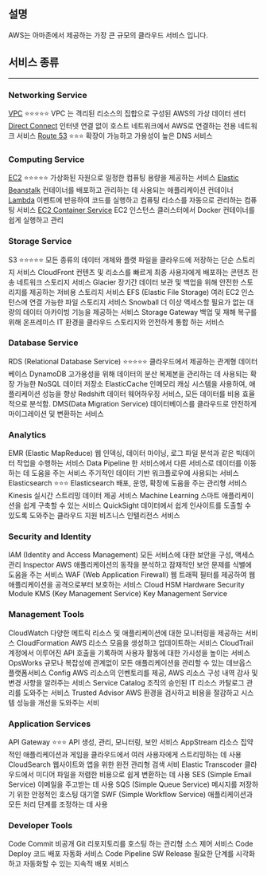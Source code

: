 ## 설명
AWS는 아마존에서 제공하는 가장 큰 규모의 클라우드 서비스 입니다.


## 서비스 종류
---
### Networking Service
[VPC](<AWS VPC (Virtual Private Cloud).md>) ⭐⭐⭐⭐⭐
	VPC 는 격리된 리소스의 집합으로 구성된 AWS의 가상 데이터 센터
[Direct Connect](<AWS Direct Connect.md>)
	인터넷 연결 없이 호스트 네트워크에서 AWS로 연결하는 전용 네트워크 서비스
[Route 53](<AWS Route 53.md>)  ⭐⭐⭐
	확장이 가능하고 가용성이 높은 DNS 서비스

### Computing Service
[EC2](<AWS EC2.md>) ⭐⭐⭐⭐⭐
	가상화된 자원으로 일정한 컴퓨팅 용량을 제공하는 서비스
[Elastic Beanstalk](<AWS Elastic Beanstalk.md>)
	컨테이너를 배포하고 관리하는 데 사용되는 애플리케이션 컨테이너
[Lambda](<AWS Lambda.md>)
	이벤트에 반응하여 코드를 실행하고 컴퓨팅 리소스를 자동으로 관리하는 컴퓨팅 서비스
[EC2 Container Service](<AWS EC2 Container Service.md>)
	EC2 인스턴스 클러스터에서 Docker 컨테이너를 쉽게 실행하고 관리
	
### Storage Service
S3 ⭐⭐⭐⭐⭐
	모든 종류의 데이터 개체와 플랫 파일을 클라우드에 저장하는 단순 스토리지 서비스
CloudFront
	컨텐츠 및 리소스를 빠르게 최종 사용자에게 배포하는 콘텐츠 전송 네트워크 스토리지 서비스
Glacier
	장기간 데이터 보관 및 백업을 위해 안전한 스토리지를 제공하는 저비용 스토리지 서비스
EFS (Elastic File Storage)
	여러 EC2 인스턴스에 연결 가능한 파일 스토리지 서비스
Snowball
	더 이상 액세스할 필요가 없는 대량의 데이터 아카이빙 기능을 제공하는 서비스
Storage Gateway
	백업 및 재해 복구를 위해 온프레미스 IT 환경을 클라우드 스토리지와 안전하게 통합 하는 서비스

### Database Service
RDS (Relational Database Service) ⭐⭐⭐⭐⭐
	클라우드에서 제공하는 관계형 데이터베이스
DynamoDB 
	고가용성을 위해 데이터의 분산 복제본을 관리하는 데 사용되는 확장 가능한 NoSQL 데이터 저장소
ElasticCache
	인메모리 캐싱 시스템을 사용하여, 애플리케이션 성능을 향상
Redshift
	데이터 웨어하우징 서비스, 모든 데이터를 비용 효율적으로 분석함.
DMS(Data Migration Service)
	데이터베이스를 클라우드로 안전하게 마이그레이션 및 변환하는 서비스

### Analytics
EMR (Elastic MapReduce)
	웹 인덱싱, 데이터 마이닝, 로그 파일 분석과 같은 빅데이터 작업을 수행하는 서비스
Data Pipeline
	한 서비스에서 다른 서비스로 데이터를 이동하는 데 도움을 주는 서비스
	주기적인 데이터 기반 워크플로우에 사용되는 서비스
Elasticsearch ⭐⭐⭐
	Elasticsearch 배포, 운영, 확장에 도움을 주는 관리형 서비스
Kinesis
	실시간 스트리밍 데이터 제공 서비스
Machine Learning
	스마트 애플리케이션을 쉽게 구축할 수 있는 서비스
QuickSight
	데이터에서 쉽게 인사이트를 도출할 수 있도록 도와주는 클라우드 지원 비즈니스 인텔리전스 서비스

### Security and Identity
IAM (Identity and Access Management)
	모든 서비스에 대한 보안을 구성, 액세스관리
Inspector
	AWS 애플리케이션의 동작을 분석하고 잠재적인 보안 문제를 식별에 도움을 주는 서비스
WAF (Web Application Firewall)
	웹 트래픽 필터를 제공하여 웹 애플리케이션을 공격으로부터 보호하는 서비스
Cloud HSM
	Hardware Security Module
KMS (Key Management Service)
	Key Management Service

### Management Tools
CloudWatch
	다양한 메트릭 리소스 및 애플리케이션에 대한 모니터링을 제공하는 서비스
CloudFormation
	AWS 리소스 모음을 생성하고 업데이트하는 서비스
CloudTrail
	계정에서 이루어진 API 호출을 기록하여 사용자 활동에 대한 가시성을 높이는 서비스
OpsWorks
	규모나 복잡성에 관계없이 모든 애플리케이션을 관리할 수 있는 데브옵스 플랫폼서비스
Config
	AWS 리소스의 인벤토리를 제공, AWS 리소스 구성 내역 감사 및 변경 사항을 알려주는 서비스
Service Catalog
	조직의 승인된 IT 리소스 카탈로그 관리를 도와주는 서비스
Trusted Advisor
	AWS 환경을 검사하고 비용을 절감하고 시스템 성능을 개선을 도와주는 서비

### Application Services
API Gateway ⭐⭐⭐
	API 생성, 관리, 모니터링, 보안 서비스
AppStream
	리소스 집약적인 애플리케이션과 게임을 클라우드에서 여러 사용자에게 스트리밍하는 데 사용
CloudSearch
	웹사이트와 앱을 위한 완전 관리형 검색 서비
Elastic Transcoder
	클라우드에서 미디어 파일을 저렴한 비용으로 쉽게 변환하는 데 사용
SES (Simple Email Service)
	이메일을 주고받는 데 사용
SQS (Simple Queue Service)
	메시지를 저장하기 위한 안정적인 호스팅 대기열
SWF (Simple Workflow Service)
	애플리케이션과 모든 처리 단계를 조정하는 데 사용

### Developer Tools
Code Commit
	비공개 Git 리포지토리를 호스팅 하는 관리형 소스 제어 서비스
Code Deploy
	코드 배포 자동화 서비스
Code Pipeline
	SW Release 필요한 단계를 시각화하고 자동화할 수 있는 지속적 배포 서비스